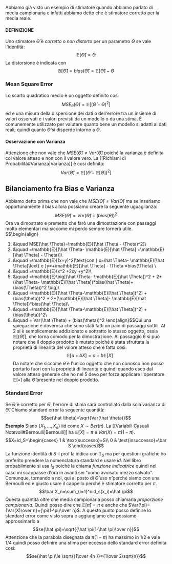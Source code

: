 Abbiamo già visto un esempio di stimatore quando abbiamo parlato di media campionaria e infatti abbiamo detto che è stimatore corretto per la media reale. 

#### DEFINIZIONE
Uno stimatore $\hat \Theta$ è *corretto* o *non distorto* per un parametro $\Theta$ se vale l'identità:$$\mathbb{E}[\hat \Theta]=\Theta$$La distorsione è indicata con $$\mathbb{B}[\hat \Theta]=bias(\hat \Theta)=\mathbb{E}[\hat \Theta]-\Theta$$

### Mean Square Error
Lo scarto quadratico medio è un oggetto definito così $$MSE_{\theta}(\hat \Theta)=\mathbb{E}[(\hat \Theta -\Theta)^2]$$ed è una misura della dispersione dei dati o dell'errore tra un insieme di valori osservati e i valori previsti da un modello o da una stima. È comunemente utilizzato  per valutare quanto bene un modello si adatti ai dati reali; quindi quanto $\hat \Theta$ si disperde intorno a $\Theta$.
#### Osservazione con Varianza
Attenzione che non vale che $MSE(\hat \Theta)\not=Var(\hat \Theta)$ poiché la varianza è definita col valore atteso e non con il valore vero. La [[Richiami di Probabilità#Varianza|Varianza]] è così definita: $$Var(\hat \Theta)=\mathbb{E}\big[(\hat \Theta - \mathbb{E}[\Theta])^2\big]$$
## Bilanciamento fra Bias e Varianza

Abbiamo detto prima che non vale che $MSE(\hat \Theta)\not=Var(\hat \Theta)$ ma se inseriamo opportunamente il bias allora possiamo creare la seguente uguaglianza: $$MSE(\hat \Theta)=Var(\hat \Theta)+\big(bias(\hat \theta)\big)^2$$Ora va dimostrato e premetto che farò una dimostrazione con passaggi molto elementari ma siccome mi perdo sempre tornerà utile. $$\begin{align}
1. &\quad MSE(\hat \Theta)=\mathbb{E}[(\hat \Theta - \Theta)^2]\\
2. &\quad =\mathbb{E}[(\hat \Theta- \mathbb{E}[\hat \Theta] +\mathbb{E}[\hat \Theta] - \Theta)]\\
3. &\quad =\mathbb{E}[(x+y)^2]\text{con } x=\hat \Theta- \mathbb{E}[\hat \Theta]\text{ e }y=+\mathbb{E}[\hat \Theta] - \Theta =bias(\Theta) \\
4.  &\quad =\mathbb{E}(x^2 +2xy +y^2)\\
5.  &\quad =\mathbb{E}\big[(\hat \Theta- \mathbb{E}[\hat \Theta])^2 + 2*(\hat \Theta- \mathbb{E}[\hat \Theta])*bias(\hat \Theta)+(bias(\Theta))^2 \big]\\
6.  &\quad =\mathbb{E}[(\hat \Theta-\mathbb{E}[\hat \Theta])^2] + (bias(\theta))^2 + 2*(\mathbb{E}[\hat \Theta]- \mathbb{E}[\hat \Theta])*bias(\hat \Theta)\\
7. &\quad =\mathbb{E}[(\hat \Theta-\mathbb{E}[\hat \Theta])^2] + (bias(\theta))^2\\
8. &\quad = Var(\hat \Theta) + (bias(\theta))^2
   \end{align}$$Qui una spiegazione è doverosa che sono stati fatti un paio di passaggi sottili. Al $2$ si è semplicemente addizionato e sottratto lo stesso oggetto, ossia $\mathbb{E}[(\hat \Theta)]$, che torna comodo per la dimostrazione. Al passaggio $6$ si può notare che il doppio prodotto è mutato poiché è stata sfruttata la proprietà di linearità del valore atteso che è fatta così:$$\mathbb{E}[a+bX]=a+b\mathbb{E}[X]$$Da notare che siccome $\hat \theta$ è l'unico oggetto che non conosco non posso portarlo fuori con la proprietà di linearità e quindi quando esco dal valore atteso generale che ho nel $5$ devo per forza applicare l'operatore $\mathbb{E}[\bullet]$ alla $\hat \Theta$ presente nel doppio prodotto. 

### Standard Error
Se $\hat \Theta$ è corretto per $\Theta$, l'errore di stima sarà controllato dalla sola varianza di $\hat \Theta$. Chiamo standard error la seguente quantità: $$se(\hat \theta)=\sqrt{Var(\hat \theta)}$$
**Esempio**
Siano $\{X_1,...,X_n\}$ iid come $X\sim Ber(\pi)$. La [[Variabili Casuali Notevoli#Bernoulli|Bernoulli]] ha $\mathbb{E}[X]=\pi$ e $Var(X)=\pi(1-\pi)$. 
$$X=id_S=\begin{cases}
1 & \text{successo}=S\\
0 & \text{insuccesso}=\bar S
\end{cases}$$
La funzione identità di $S$ il prof la indica con $\mathbb{1}_S$ ma per questioni grafiche ho preferito prendere la nomenclatura standard e usare $id$. Nel libro probabilmente si usa $I_S$ poiché la chiama *funzione indicatrice* quindi nel caso mi scappasse d'ora in avanti sei "uomo avvisato mezzo salvato". 
Comunque, tornando a noi, qui al posto di $\hat \Theta$ uso $\hat \pi$ perché siamo con una Bernoulli ed è giusto usare il cappello perché è stimatore corretto per $\pi$. $$\bar X_n=\sum_{i=1}^nid_s(x_i)=\hat \pi$$Questa quantità oltre che media campionaria posso chiamarla *proporzione campionaria*. Quindi posso dire che $\mathbb{E}[\hat \pi]= \pi$ e anche che $Var(\pi)={Var(X)\over n}={\pi(1-\pi)\over n}$. A questo punto posso definire lo standard error come visto sopra e aggiungiamo che possiamo approssimarlo a $$se(\hat \pi)=\sqrt{{\hat \pi(1-\hat \pi)\over n}}$$Attenzione che la parabola disegnata da $\pi(1-\pi)$ ha massimo in $1/2$ e vale $1/4$ quindi posso definire una stima per eccesso dello standard error definita così:$$se(\hat \pi)\le \sqrt{{1\over 4n }}={1\over 2\sqrt{n}}$$
